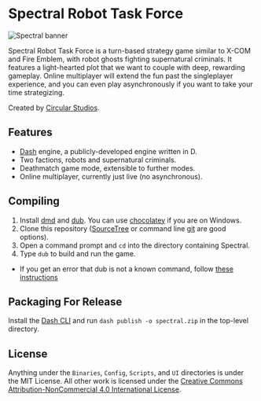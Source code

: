 # Spectral Robot Task Force

![Spectral banner](https://cloud.githubusercontent.com/assets/512416/2869601/e68b30ca-d27b-11e3-8834-66cd12440707.png)

Spectral Robot Task Force is a turn-based strategy game similar to X-COM and Fire Emblem, with robot ghosts fighting supernatural criminals. It features a light-hearted plot that we want to couple with deep, rewarding gameplay. Online multiplayer will extend the fun past the singleplayer experience, and you can even play asynchronously if you want to take your time strategizing.

Created by [Circular Studios](http://circularstudios.com/).

## Features

* [Dash](https://github.com/Circular-Studios/Dash) engine, a publicly-developed engine written in D.
* Two factions, robots and supernatural criminals.
* Deathmatch game mode, extensible to further modes.
* Online multiplayer, currently just live (no asynchronous).

## Compiling

1. Install [dmd](http://dlang.org/download.html) and [dub](http://code.dlang.org/download). You can use [chocolatey](https://chocolatey.org/) if you are on Windows.
2. Clone this repository ([SourceTree](http://sourcetreeapp.com/) or command line [git](http://git-scm.com/) are good options).
3. Open a command prompt and `cd` into the directory containing Spectral.
4. Type `dub` to build and run the game.
  * If you get an error that dub is not a known command, follow [these instructions](https://github.com/Circular-Studios/Dash/wiki/Setting-Up-Your-Environment#setting-up-environment-variables--not-rit-igm-labs-)

## Packaging For Release

Install the [Dash CLI](https://github.com/Circular-Studios/Dash-CLI) and run `dash publish -o spectral.zip` in the top-level directory.

## License

Anything under the `Binaries`, `Config`, `Scripts`, and `UI` directories is under the MIT License. All other work is licensed under the [Creative Commons Attribution-NonCommercial 4.0 International License](http://creativecommons.org/licenses/by-nc/4.0/).
